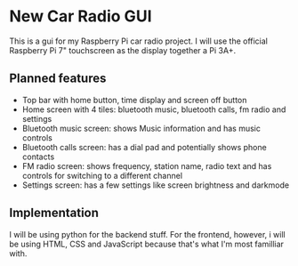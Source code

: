 # New Car Radio GUI

This is a gui for my Raspberry Pi car radio project.
I will use the official Raspberry Pi 7" touchscreen as the display together a Pi 3A+.

## Planned features

-   Top bar with home button, time display and screen off button
-   Home screen with 4 tiles: bluetooth music, bluetooth calls, fm radio and settings
-   Bluetooth music screen: shows Music information and has music controls
-   Bluetooth calls screen: has a dial pad and potentially shows phone contacts
-   FM radio screen: shows frequency, station name, radio text and has controls for switching to a different channel
-   Settings screen: has a few settings like screen brightness and darkmode

## Implementation

I will be using python for the backend stuff. For the frontend, however, i will be using HTML, CSS and JavaScript because that's what I'm most familliar with.
